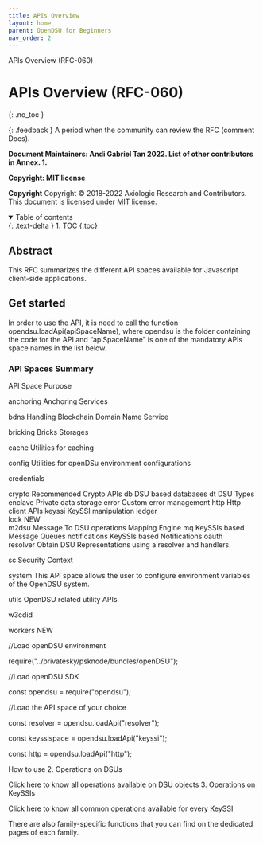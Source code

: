 ```yaml
---
title: APIs Overview 
layout: home
parent: OpenDSU for Beginners
nav_order: 2
---
```


APIs Overview (RFC-060)

# **APIs Overview (RFC-060)**
{: .no_toc }

{: .feedback }
A period when the community can review the RFC (comment Docs).

**Document Maintainers: Andi Gabriel Tan 2022. List of other contributors in Annex. 1.**

**Copyright: MIT license**

 **Copyright**
Copyright © 2018-2022 Axiologic Research and Contributors.
This document is licensed under [MIT license.](https://en.wikipedia.org/wiki/MIT_License)



<details open markdown="block">
  <summary>
    Table of contents
  </summary>
  {: .text-delta }
1. TOC
{:toc}


## Abstract

This RFC summarizes the different API spaces available for Javascript client-side applications.
## Get started

In order to use the API, it is need to call the function opendsu.loadApi(apiSpaceName), where opendsu is the folder containing the code for the API and “apiSpaceName” is one of the mandatory APIs space names in the list below.
### API Spaces Summary

API Space    Purpose

anchoring  Anchoring Services

bdns  Handling Blockchain Domain Name Service

bricking  Bricks Storages

cache  Utilities for caching

config  Utilities for openDSu environment configurations

credentials
	

crypto   Recommended Crypto APIs
db  DSU based databases
dt   DSU Types
enclave  Private data storage
error  Custom error management
http  Http client APIs
keyssi  KeySSI manipulation
ledger  
lock   NEW   
m2dsu   Message To DSU operations Mapping Engine
mq KeySSIs based Message Queues
notifications  KeySSIs based Notifications
oauth  
resolver  Obtain DSU Representations using a resolver and handlers.

sc  Security Context

system This API space allows the user to configure environment variables of the OpenDSU system.

utils  OpenDSU related utility APIs

w3cdid
	
workers   NEW

//Load openDSU environment

require("../privatesky/psknode/bundles/openDSU");

//Load openDSU SDK

const opendsu = require("opendsu");

//Load the API space of your choice

const resolver = opendsu.loadApi("resolver");

const keyssispace = opendsu.loadApi("keyssi");

const http = opendsu.loadApi("http");

How to use
2. Operations on DSUs

Click here to know all operations available on DSU objects
3. Operations on KeySSIs

Click here to know all common operations available for every KeySSI

There are also family-specific functions that you can find on the dedicated pages of each family.


